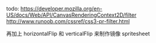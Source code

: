 todo:
https://developer.mozilla.org/en-US/docs/Web/API/CanvasRenderingContext2D/filter
http://www.runoob.com/cssref/css3-pr-filter.html

再加上
horizontalFlip 和 verticalFlip 来制作镜像 spritesheet